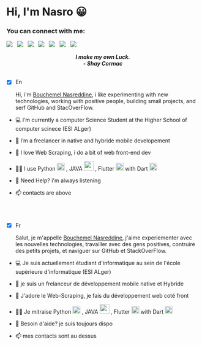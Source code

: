 # Hi, I'm Nasro 😀

### You can connect with me:

<a href="https://www.linkedin.com/in/n-bouchemel/" target="_blank"><img src="https://img.shields.io/badge/LinkedIn-0077B5?style=for-the-badge&logo=linkedin&logoColor=white"></img></a>&nbsp;&nbsp;
<a href="mailto:bouchemelnasreddine@gmail.com"><img src="https://img.shields.io/badge/Gmail-D14836?style=for-the-badge&logo=gmail&logoColor=white"></img></a>&nbsp;&nbsp;
<a href="https://github.com/Bouchemel-Nasreddine"><img src="https://img.shields.io/badge/GitHub-100000?style=for-the-badge&logo=github&logoColor=white"></img></a>&nbsp;&nbsp;
<a href="https://stackoverflow.com/users/11360812/nasreddine-bouchemel"><img src="https://img.shields.io/badge/Stack_Overflow-FE7A16?style=for-the-badge&logo=stack-overflow&logoColor=white"></img></a>&nbsp;&nbsp;
<a href="https://web.facebook.com/nasreddine.bouchemel.1/"><img src="https://img.shields.io/badge/Facebook-1877F2?style=for-the-badge&logo=facebook&logoColor=white"></img></a>&nbsp;&nbsp;
<a href="https://www.instagram.com/carinosoh/"><img src="https://img.shields.io/badge/Instagram-E4405F?style=for-the-badge&logo=instagram&logoColor=white"></img></a>&nbsp;&nbsp;
<a href="https://twitter.com/nasro_bl"><img src="https://img.shields.io/badge/Twitter-1DA1F2?style=for-the-badge&logo=twitter&logoColor=white"></img></a>&nbsp;&nbsp;

<p align='center'><em><b>I make my own Luck.</b></em>
<br/>
 <em><b>- Shay Cormac</b></em>
<br><br/>
  
* [x] En
  
  Hi, i'm [Bouchemel Nasreddine](https://github.com/Bouchemel-Nasreddine), i like experimenting with new technologies, working with positive people, building small projects, and serf GitHub and StacOverFlow. 

- 💻 I’m currently a computer Science Student at the Higher School of computer scinece (ESI ALger) 
- 📱  I’m a freelancer in native and hybride mobile developement 
- 📝 I love Web Scraping, i do a bit of web front-end dev  
- 👨‍💻 I use Python <img src="https://github.com/prathimacode-hub/prathimacode-hub/blob/main/TechStack/Python.png" alt="Python" width="20" height="20"/> , JAVA <img width="25px" height="25px" src="https://img.icons8.com/color/48/000000/java-coffee-cup-logo.png" /> , Flutter <img width="20px" height="20px" src="https://img.icons8.com/color/452/flutter.png"/> with Dart <img src="https://img.icons8.com/color/48/000000/dart.png"  width="20px" height="20px" />  
- 💬 Need Help? i'm always listening
- 📫 contacts are above
 
  <br><br>
  
* [x] Fr

   Salut, je m'appelle [Bouchemel Nasreddine](https://github.com/Bouchemel-Nasreddine), j'aime experiementer avec les nouvelles technologies, travailler avec des gens positives, contruire des petits projets, et naviguer sur GitHub et StackOverFlow.
  
- 💻 Je suis actuellement étudiant d'informatique au sein de l'école supèrieure d'informatique (ESI ALger) 
- 📱  je suis un frelanceur de développement mobile native et Hybride
- 📝 J'adore le Web-Scraping, je fais du développement web coté front 
- 👨‍💻 Je mitraise  Python <img src="https://github.com/prathimacode-hub/prathimacode-hub/blob/main/TechStack/Python.png" alt="Python" width="20" height="20"/> , JAVA <img width="25px" height="25px" src="https://img.icons8.com/color/48/000000/java-coffee-cup-logo.png" /> , Flutter <img width="20px" height="20px" src="https://img.icons8.com/color/452/flutter.png"/> with Dart <img src="https://img.icons8.com/color/48/000000/dart.png"  width="20px" height="20px" />  
- 💬 Besoin d'aide? je suis toujours dispo
 
- 📫 mes contacts sont au dessus
 
  
  
